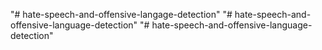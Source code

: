 "# hate-speech-and-offensive-langage-detection" 
"# hate-speech-and-offensive-language-detection" 
"# hate-speech-and-offensive-language-detection" 

